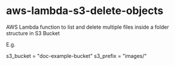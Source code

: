 # aws-lambda-s3-delete-objects

AWS Lambda function to list and delete multiple files inside a folder structure in S3 Bucket

E.g. 

s3_bucket = "doc-example-bucket"
s3_prefix = "images/"
